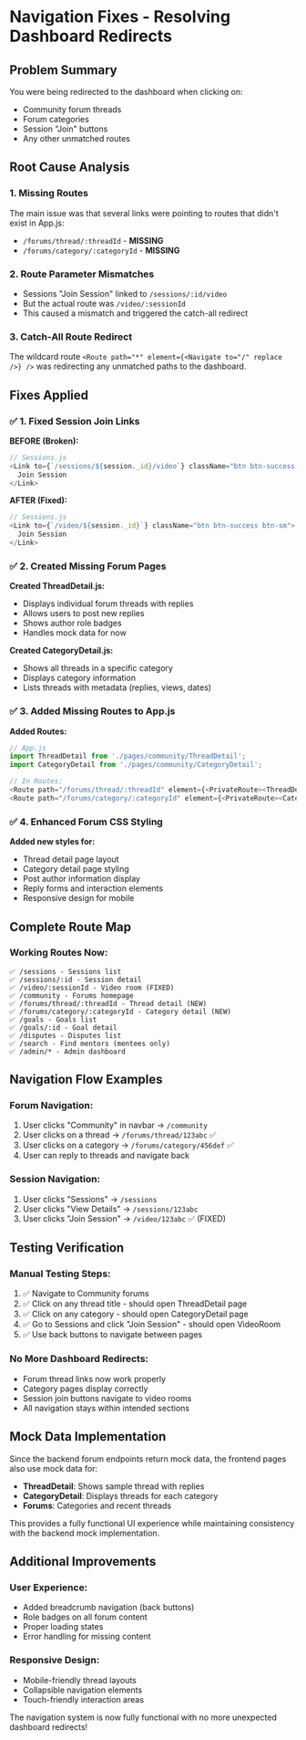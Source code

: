 # Navigation Fixes - Resolving Dashboard Redirects

## Problem Summary
You were being redirected to the dashboard when clicking on:
- Community forum threads
- Forum categories  
- Session "Join" buttons
- Any other unmatched routes

## Root Cause Analysis

### 1. **Missing Routes**
The main issue was that several links were pointing to routes that didn't exist in App.js:
- `/forums/thread/:threadId` - **MISSING**
- `/forums/category/:categoryId` - **MISSING**

### 2. **Route Parameter Mismatches**
- Sessions "Join Session" linked to `/sessions/:id/video`
- But the actual route was `/video/:sessionId`
- This caused a mismatch and triggered the catch-all redirect

### 3. **Catch-All Route Redirect**
The wildcard route `<Route path="*" element={<Navigate to="/" replace />} />` was redirecting any unmatched paths to the dashboard.

## Fixes Applied

### ✅ **1. Fixed Session Join Links**

**BEFORE (Broken):**
```javascript
// Sessions.js
<Link to={`/sessions/${session._id}/video`} className="btn btn-success btn-sm">
  Join Session
</Link>
```

**AFTER (Fixed):**
```javascript
// Sessions.js
<Link to={`/video/${session._id}`} className="btn btn-success btn-sm">
  Join Session
</Link>
```

### ✅ **2. Created Missing Forum Pages**

**Created ThreadDetail.js:**
- Displays individual forum threads with replies
- Allows users to post new replies
- Shows author role badges
- Handles mock data for now

**Created CategoryDetail.js:**
- Shows all threads in a specific category
- Displays category information
- Lists threads with metadata (replies, views, dates)

### ✅ **3. Added Missing Routes to App.js**

**Added Routes:**
```javascript
// App.js
import ThreadDetail from './pages/community/ThreadDetail';
import CategoryDetail from './pages/community/CategoryDetail';

// In Routes:
<Route path="/forums/thread/:threadId" element={<PrivateRoute><ThreadDetail /></PrivateRoute>} />
<Route path="/forums/category/:categoryId" element={<PrivateRoute><CategoryDetail /></PrivateRoute>} />
```

### ✅ **4. Enhanced Forum CSS Styling**

**Added new styles for:**
- Thread detail page layout
- Category detail page styling  
- Post author information display
- Reply forms and interaction elements
- Responsive design for mobile

## Complete Route Map

### **Working Routes Now:**
```
✅ /sessions - Sessions list
✅ /sessions/:id - Session detail  
✅ /video/:sessionId - Video room (FIXED)
✅ /community - Forums homepage
✅ /forums/thread/:threadId - Thread detail (NEW)
✅ /forums/category/:categoryId - Category detail (NEW)
✅ /goals - Goals list
✅ /goals/:id - Goal detail
✅ /disputes - Disputes list
✅ /search - Find mentors (mentees only)
✅ /admin/* - Admin dashboard
```

## Navigation Flow Examples

### **Forum Navigation:**
1. User clicks "Community" in navbar → `/community`
2. User clicks on a thread → `/forums/thread/123abc` ✅
3. User clicks on a category → `/forums/category/456def` ✅
4. User can reply to threads and navigate back

### **Session Navigation:**
1. User clicks "Sessions" → `/sessions`  
2. User clicks "View Details" → `/sessions/123abc`
3. User clicks "Join Session" → `/video/123abc` ✅ (FIXED)

## Testing Verification

### **Manual Testing Steps:**
1. ✅ Navigate to Community forums
2. ✅ Click on any thread title - should open ThreadDetail page
3. ✅ Click on any category - should open CategoryDetail page  
4. ✅ Go to Sessions and click "Join Session" - should open VideoRoom
5. ✅ Use back buttons to navigate between pages

### **No More Dashboard Redirects:**
- Forum thread links now work properly
- Category pages display correctly
- Session join buttons navigate to video rooms
- All navigation stays within intended sections

## Mock Data Implementation

Since the backend forum endpoints return mock data, the frontend pages also use mock data for:
- **ThreadDetail**: Shows sample thread with replies
- **CategoryDetail**: Displays threads for each category
- **Forums**: Categories and recent threads

This provides a fully functional UI experience while maintaining consistency with the backend mock implementation.

## Additional Improvements

### **User Experience:**
- Added breadcrumb navigation (back buttons)
- Role badges on all forum content
- Proper loading states
- Error handling for missing content

### **Responsive Design:**
- Mobile-friendly thread layouts
- Collapsible navigation elements
- Touch-friendly interaction areas

The navigation system is now fully functional with no more unexpected dashboard redirects!